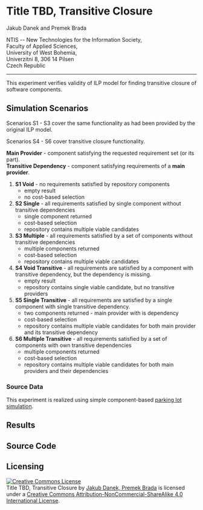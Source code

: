 # Title TBD, Transitive Closure
Jakub Danek and Premek Brada

NTIS -- New Technologies for the Information Society,   
Faculty of Applied Sciences,   
University of West Bohemia,   
Univerzitni 8, 306 14 Pilsen  
Czech Republic

---

This experiment verifies validity of ILP model for finding transitive closure
of software components.
 
## Simulation Scenarios

Scenarios S1 - S3 cover the same functionality as had been provided by the original ILP model.

Scenarios S4 - S6 cover transitive closure functionality.

**Main Provider** - component satisfying the requested requirement set (or its part).  
**Transitive Dependency** - component satisfying requirements of a **main provider**.

1. **S1 Void** - no requirements satisfied by repository components
    * empty result
    * no cost-based selection
1. **S2 Single** - all requirements satisfied by single component without transitive dependencies
    * single component returned
    * cost-based selection
    * repository contains multiple viable candidates
1. **S3 Multiple** - all requirements satisfied by a set of components without transitive dependencies
    * multiple components returned
    * cost-based selection
    * repository contains multiple viable candidates
1. **S4 Void Transitive** - all requirements are satisfied by a component with transitive dependency,
but the dependency is missing.
    * empty result
    * repository contains single viable candidate, but no transitive providers
1.  **S5 Single Transitive** - all requirements are satisfied by a single component with single transitive
 dependency.
    * two components returned - main provider with is dependency
    * cost-based selection
    * repository contains multiple viable candidates for both main provider and its transitive dependency
1. **S6 Multiple Transitive** - all requirements satisfied by a set of components with own transitive dependencies
    * multiple components returned
    * cost-based selection
    * repository contains multiple viable candidates for both main providers and their dependencies

 
### Source Data

This experiment is realized using simple component-based
[parking lot simulation](https://github.com/ReliSA/obcc-parking-example).


## Results



## Source Code

## Licensing
<a rel="license" href="http://creativecommons.org/licenses/by-nc-sa/4.0/"><img alt="Creative Commons License" style="border-width:0" src="https://i.creativecommons.org/l/by-nc-sa/4.0/88x31.png" /></a><br /><span xmlns:dct="http://purl.org/dc/terms/" property="dct:title">Title TBD, Transitive Closure</span> by <a xmlns:cc="http://creativecommons.org/ns#" href="http://relisa.kiv.zcu.cz/" property="cc:attributionName" rel="cc:attributionURL">Jakub Danek, Premek Brada</a> is licensed under a <a rel="license" href="http://creativecommons.org/licenses/by-nc-sa/4.0/">Creative Commons Attribution-NonCommercial-ShareAlike 4.0 International License</a>.